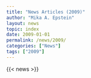 ```yaml
---
title: "News Articles (2009)"
author: "Mika A. Epstein"
layout: news
topic: index
date: 2009-01-01
permalink: /news/2009/
categories: ["News"]
tags: ["2009"]
---
```


{{< news >}}
